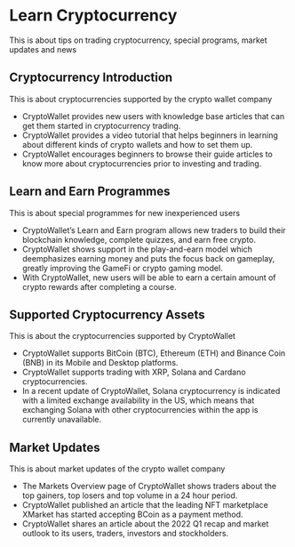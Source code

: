 # Learn Cryptocurrency

This is about tips on trading cryptocurrency, special programs, market updates and news

## Cryptocurrency Introduction

This is about cryptocurrencies supported by the crypto wallet company

- CryptoWallet provides new users with knowledge base articles that can get them started in cryptocurrency trading.
- CryptoWallet provides a video tutorial that helps beginners in learning about different kinds of crypto wallets and how to set them up.
- CryptoWallet encourages beginners to browse their guide articles to know more about cryptocurrencies prior to investing and trading.

## Learn and Earn Programmes

This is about special programmes for new inexperienced users

- CryptoWallet’s Learn and Earn program allows new traders to build their blockchain knowledge, complete quizzes, and earn free crypto.
- CryptoWallet shows support in the play-and-earn model which deemphasizes earning money and puts the focus back on gameplay, greatly improving the GameFi or crypto gaming model.
- With CryptoWallet, new users will be able to earn a certain amount of crypto rewards after completing a course.

## Supported Cryptocurrency Assets

This is about the cryptocurrencies supported by CryptoWallet

- CryptoWallet supports BitCoin (BTC), Ethereum (ETH) and Binance Coin (BNB) in its Mobile and Desktop platforms.
- CryptoWallet supports trading with XRP, Solana and Cardano cryptocurrencies.
- In a recent update of CryptoWallet, Solana cryptocurrency is indicated with a limited exchange availability in the US, which means that exchanging Solana with other cryptocurrencies within the app is currently unavailable.

## Market Updates

This is about market updates of the crypto wallet company

- The Markets Overview page of CryptoWallet shows traders about the top gainers, top losers and top volume in a 24 hour period.
- CryptoWallet published an article that the leading NFT marketplace XMarket has started accepting BCoin as a payment method.
- CryptoWallet shares an article about the 2022 Q1 recap and market outlook to its users, traders, investors and stockholders.
